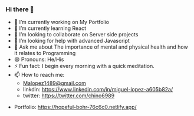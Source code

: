 ### Hi there 👋

- 🔭 I’m currently working on My Portfolio
- 🌱 I’m currently learning React
- 👯 I’m looking to collaborate on Server side projects
- 🤔 I’m looking for help with advanced Javascript
- 💬 Ask me about The importance of mental and physical health and how it relates to Programming 
- 😄 Pronouns: He/His
- ⚡ Fun fact: I begin every morning with a quick meditation.
- 📫 How to reach me: 
   * Malopez1489@gmail.com
   * linkdin: https://www.linkedin.com/in/miguel-lopez-a605b82a/
   * twitter: https://twitter.com/chino6989
 * Portfolio: https://hopeful-bohr-76c6c0.netlify.app/
